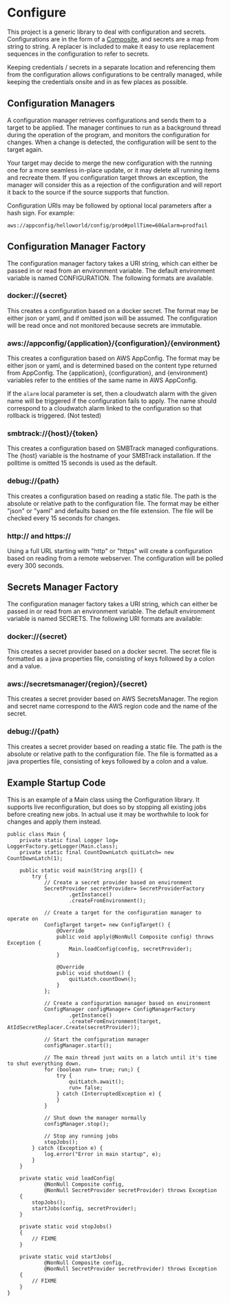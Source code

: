 # Configure

This project is a generic library to deal with configuration and secrets.  Configurations are
in the form of a [Composite](https://github.com/teaglu/composite), and secrets are a map from
string to string.  A replacer is included to make it easy to use replacement sequences in the
configuration to refer to secrets.

Keeping credentials / secrets in a separate location and referencing them from the configuration
allows configurations to be centrally managed, while keeping the credentials onsite and in as
few places as possible.

## Configuration Managers

A configuration manager retrieves configurations and sends them to a target to be applied.  The
manager continues to run as a background thread during the operation of the program, and monitors
the configuration for changes.  When a change is detected, the configuration will be sent to
the target again.

Your target may decide to merge the new configuration with the running one for a more seamless
in-place update, or it may delete all running items and recreate them.  If you configuration
target throws an exception, the manager will consider this as a rejection of the configuration
and will report it back to the source if the source supports that function.

Configuration URIs may be followed by optional local parameters after a hash sign.  For example:

    aws://appconfig/helloworld/config/prod#pollTime=60&alarm=prodfail

## Configuration Manager Factory

The configuration manager factory takes a URI string, which can either be passed in or read from
an environment variable.  The default environment variable is named CONFIGURATION.  The following
formats are available.

### docker://{secret}

This creates a configuration based on a docker secret.  The format may be either json or yaml,
and if omitted json will be assumed.  The configuration will be read once and not monitored
because secrets are immutable.

### aws://appconfig/{application}/{configuration}/{environment}

This creates a configuration based on AWS AppConfig.  The format may be either json or yaml, and
is determined based on the content type returned from AppConfig.  The {application},
{configuration}, and {environment} variables refer to the entities of the same name in AWS
AppConfig.

If the `alarm` local parameter is set, then a cloudwatch alarm with the given name will be
triggered if the configuration fails to apply.  The name should correspond to a cloudwatch
alarm linked to the configuration so that rollback is triggered.  (Not tested)

### smbtrack://{host}/{token}

This creates a configuration based on SMBTrack managed configurations.  The {host} variable
is the hostname of your SMBTrack installation.  If the polltime is omitted 15 seconds is
used as the default.

### debug://{path}

This creates a configuration based on reading a static file.  The path is the absolute or
relative path to the configuration file.  The format may be either "json" or "yaml" and defaults
based on the file extension.  The file will be checked every 15 seconds for changes.

### http:// and https://

Using a full URL starting with "http" or "https" will create a configuration based on reading
from a remote webserver.  The configuration will be polled every 300 seconds.

## Secrets Manager Factory

The configuration manager factory takes a URI string, which can either be passed in or read from
an environment variable.  The default environment variable is named SECRETS.  The following
URI formats are available:

### docker://{secret}

This creates a secret provider based on a docker secret.  The secret file is formatted as a java
properties file, consisting of keys followed by a colon and a value.

### aws://secretsmanager/{region}/{secret}

This creates a secret provider based on AWS SecretsManager.  The region and secret name correspond
to the AWS region code and the name of the secret.

### debug://{path}

This creates a secret provider based on reading a static file.  The path is the absolute or
relative path to the configuration file.  The file is formatted as a java properties file,
consisting of keys followed by a colon and a value.

## Example Startup Code

This is an example of a Main class using the Configuration library.  It supports live
reconfiguration, but does so by stopping all existing jobs before creating new jobs.  In actual
use it may be worthwhile to look for changes and apply them instead.

    public class Main {
        private static final Logger log= LoggerFactory.getLogger(Main.class);
        private static final CountDownLatch quitLatch= new CountDownLatch(1);
    
        public static void main(String args[]) {
            try {
                // Create a secret provider based on environment
                SecretProvider secretProvider= SecretProviderFactory
                        .getInstance()
                        .createFromEnvironment();
    
                // Create a target for the configuration manager to operate on
                ConfigTarget target= new ConfigTarget() {
                    @Override
                    public void apply(@NonNull Composite config) throws Exception {
                        Main.loadConfig(config, secretProvider);
                    }
    
                    @Override
                    public void shutdown() {
                        quitLatch.countDown();  
                    }
                };
    
                // Create a configuration manager based on environment
                ConfigManager configManager= ConfigManagerFactory
                        .getInstance()
                        .createFromEnvironment(target, AtIdSecretReplacer.Create(secretProvider));
                
                // Start the configuration manager
                configManager.start();
    
                // The main thread just waits on a latch until it's time to shut everything down.
                for (boolean run= true; run;) {
                    try {
                        quitLatch.await();
                        run= false;
                    } catch (InterruptedException e) {
                    }
                }
    
                // Shut down the manager normally
                configManager.stop();
                
                // Stop any running jobs
                stopJobs();
            } catch (Exception e) {
                log.error("Error in main startup", e);
            }
        }
    
        private static void loadConfig(
                @NonNull Composite config,
                @NonNull SecretProvider secretProvider) throws Exception
        {
            stopJobs();
            startJobs(config, secretProvider);
        }
        
        private static void stopJobs()
        {
            // FIXME
        }
        
        private static void startJobs(
                @NonNull Composite config,
                @NonNull SecretProvider secretProvider) throws Exception
        {
            // FIXME
        }
    }

    